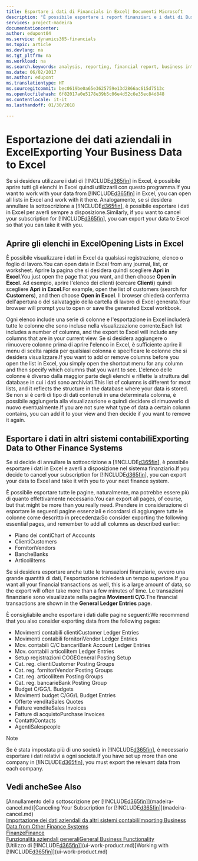 ```yaml
---
title: Esportare i dati di Financials in Excel| Documenti Microsoft
description: "È possibile esportare i report finanziari e i dati di Business Intelligence da Finance and Operations, Business edition in Excel o aprire i dati di Financials in Excel."
services: project-madeira
documentationcenter: 
author: edupont04
ms.service: dynamics365-financials
ms.topic: article
ms.devlang: na
ms.tgt_pltfrm: na
ms.workload: na
ms.search.keywords: analysis, reporting, financial report, business intelligence, BI, Excel
ms.date: 06/02/2017
ms.author: edupont
ms.translationtype: HT
ms.sourcegitcommit: bec0619be0a65e3625759e13d2866ac615d7513c
ms.openlocfilehash: 6f82017a0e5178e39b5c06e4d52c6e35ec84d848
ms.contentlocale: it-it
ms.lasthandoff: 01/30/2018

---
```

# <a name="exporting-your-business-data-to-excel"></a><span data-ttu-id="adc0a-103">Esportazione dei dati aziendali in Excel</span><span class="sxs-lookup"><span data-stu-id="adc0a-103">Exporting Your Business Data to Excel</span></span>
<span data-ttu-id="adc0a-104">Se si desidera utilizzare i dati di [!INCLUDE[d365fin](includes/d365fin_md.md)] in Excel, è possibile aprire tutti gli elenchi in Excel quindi utilizzarli con questo programma.</span><span class="sxs-lookup"><span data-stu-id="adc0a-104">If you want to work with your data from [!INCLUDE[d365fin](includes/d365fin_md.md)] in Excel, you can open all lists in Excel and work with it there.</span></span> <span data-ttu-id="adc0a-105">Analogamente, se si desidera annullare la sottoscrizione a [!INCLUDE[d365fin](includes/d365fin_md.md)], è possibile esportare i dati in Excel per averli sempre a disposizione.</span><span class="sxs-lookup"><span data-stu-id="adc0a-105">Similarly, if you want to cancel your subscription for [!INCLUDE[d365fin](includes/d365fin_md.md)], you can export your data to Excel so that you can take it with you.</span></span>

## <a name="opening-lists-in-excel"></a><span data-ttu-id="adc0a-106">Aprire gli elenchi in Excel</span><span class="sxs-lookup"><span data-stu-id="adc0a-106">Opening Lists in Excel</span></span>
<span data-ttu-id="adc0a-107">È possibile visualizzare i dati in Excel da qualsiasi registrazione, elenco o foglio di lavoro.</span><span class="sxs-lookup"><span data-stu-id="adc0a-107">You can open data in Excel from any journal, list, or worksheet.</span></span> <span data-ttu-id="adc0a-108">Aprire la pagina che si desidera quindi scegliere **Apri in Excel**.</span><span class="sxs-lookup"><span data-stu-id="adc0a-108">You just open the page that you want, and then choose **Open in Excel**.</span></span> <span data-ttu-id="adc0a-109">Ad esempio, aprire l'elenco dei clienti (cercare **Clienti**) quindi scegliere **Apri in Excel**.</span><span class="sxs-lookup"><span data-stu-id="adc0a-109">For example, open the list of customers (search for **Customers**), and then choose **Open in Excel**.</span></span> <span data-ttu-id="adc0a-110">Il browser chiederà conferma dell'apertura o del salvataggio della cartella di lavoro di Excel generata.</span><span class="sxs-lookup"><span data-stu-id="adc0a-110">Your browser will prompt you to open or save the generated Excel workbook.</span></span>  

<span data-ttu-id="adc0a-111">Ogni elenco include una serie di colonne e l'esportazione in Excel includerà tutte le colonne che sono incluse nella visualizzazione corrente.</span><span class="sxs-lookup"><span data-stu-id="adc0a-111">Each list includes a number of columns, and the export to Excel will include any columns that are in your current view.</span></span> <span data-ttu-id="adc0a-112">Se si desidera aggiungere o rimuovere colonne prima di aprire l'elenco in Excel, è sufficiente aprire il menu di scelta rapida per qualsiasi colonna e specificare le colonne che si desidera visualizzare.</span><span class="sxs-lookup"><span data-stu-id="adc0a-112">If you want to add or remove columns before you open the list in Excel, you simply open the shortcut menu for any column and then specify which columns that you want to see.</span></span> <span data-ttu-id="adc0a-113">L'elenco delle colonne è diverso dalla maggior parte degli elenchi e riflette la struttura del database in cui i dati sono archiviati.</span><span class="sxs-lookup"><span data-stu-id="adc0a-113">This list of columns is different for most lists, and it reflects the structure in the database where your data is stored.</span></span> <span data-ttu-id="adc0a-114">Se non si è certi di tipo di dati contenuti in una determinata colonna, è possibile aggiungerla alla visualizzazione e quindi decidere di rimuoverlo di nuovo eventualmente.</span><span class="sxs-lookup"><span data-stu-id="adc0a-114">If you are not sure what type of data a certain column contains, you can add it to your view and then decide if you want to remove it again.</span></span>  

## <a name="exporting-data-to-other-finance-systems"></a><span data-ttu-id="adc0a-115">Esportare i dati in altri sistemi contabili</span><span class="sxs-lookup"><span data-stu-id="adc0a-115">Exporting Data to Other Finance Systems</span></span>
<span data-ttu-id="adc0a-116">Se si decide di annullare la sottoscrizione a [!INCLUDE[d365fin](includes/d365fin_md.md)], è possibile esportare i dati in Excel e averli a disposizione nel sistema finanziario.</span><span class="sxs-lookup"><span data-stu-id="adc0a-116">If you decide to cancel your subscription for [!INCLUDE[d365fin](includes/d365fin_md.md)], you can export your data to Excel and take it with you to your next finance system.</span></span>  

<span data-ttu-id="adc0a-117">È possibile esportare tutte le pagine, naturalmente, ma potrebbe essere più di quanto effettivamente necessario.</span><span class="sxs-lookup"><span data-stu-id="adc0a-117">You can export all pages, of course, but that might be more than you really need.</span></span> <span data-ttu-id="adc0a-118">Prendere in considerazione di esportare le seguenti pagine essenziali e ricordarsi di aggiungere tutte le colonne come descritto in precedenza:</span><span class="sxs-lookup"><span data-stu-id="adc0a-118">So consider exporting the following essential pages, and remember to add all columns as described earlier:</span></span>  

* <span data-ttu-id="adc0a-119">Piano dei conti</span><span class="sxs-lookup"><span data-stu-id="adc0a-119">Chart of Accounts</span></span>  
* <span data-ttu-id="adc0a-120">Clienti</span><span class="sxs-lookup"><span data-stu-id="adc0a-120">Customers</span></span>  
* <span data-ttu-id="adc0a-121">Fornitori</span><span class="sxs-lookup"><span data-stu-id="adc0a-121">Vendors</span></span>  
* <span data-ttu-id="adc0a-122">Banche</span><span class="sxs-lookup"><span data-stu-id="adc0a-122">Banks</span></span>  
* <span data-ttu-id="adc0a-123">Articoli</span><span class="sxs-lookup"><span data-stu-id="adc0a-123">Items</span></span>  

<span data-ttu-id="adc0a-124">Se si desidera esportare anche tutte le transazioni finanziarie, ovvero una grande quantità di dati, l'esportazione richiederà un tempo superiore.</span><span class="sxs-lookup"><span data-stu-id="adc0a-124">If you want all your financial transactions as well, this is a large amount of data, so the export will often take more than a few minutes of time.</span></span> <span data-ttu-id="adc0a-125">Le transazioni finanziarie sono visualizzate nella pagina **Movimenti C/G**.</span><span class="sxs-lookup"><span data-stu-id="adc0a-125">The financial transactions are shown in the **General Ledger Entries** page.</span></span>  

<span data-ttu-id="adc0a-126">È consigliabile anche esportare i dati dalle pagine seguenti:</span><span class="sxs-lookup"><span data-stu-id="adc0a-126">We recommend that you also consider exporting data from the following pages:</span></span>  

* <span data-ttu-id="adc0a-127">Movimenti contabili clienti</span><span class="sxs-lookup"><span data-stu-id="adc0a-127">Customer Ledger Entries</span></span>  
* <span data-ttu-id="adc0a-128">Movimenti contabili fornitori</span><span class="sxs-lookup"><span data-stu-id="adc0a-128">Vendor Ledger Entries</span></span>  
* <span data-ttu-id="adc0a-129">Mov. contabili C/C bancari</span><span class="sxs-lookup"><span data-stu-id="adc0a-129">Bank Account Ledger Entries</span></span>  
* <span data-ttu-id="adc0a-130">Mov. contabili articoli</span><span class="sxs-lookup"><span data-stu-id="adc0a-130">Item Ledger Entries</span></span>  
* <span data-ttu-id="adc0a-131">Setup registrazioni COGE</span><span class="sxs-lookup"><span data-stu-id="adc0a-131">General Posting Setup</span></span>  
* <span data-ttu-id="adc0a-132">Cat. reg. clienti</span><span class="sxs-lookup"><span data-stu-id="adc0a-132">Customer Posting Groups</span></span>  
* <span data-ttu-id="adc0a-133">Cat. reg. fornitori</span><span class="sxs-lookup"><span data-stu-id="adc0a-133">Vendor Posting Groups</span></span>  
* <span data-ttu-id="adc0a-134">Cat. reg. articoli</span><span class="sxs-lookup"><span data-stu-id="adc0a-134">Item Posting Groups</span></span>  
* <span data-ttu-id="adc0a-135">Cat. reg. bancarie</span><span class="sxs-lookup"><span data-stu-id="adc0a-135">Bank Posting Group</span></span>  
* <span data-ttu-id="adc0a-136">Budget C/G</span><span class="sxs-lookup"><span data-stu-id="adc0a-136">G/L Budgets</span></span>  
* <span data-ttu-id="adc0a-137">Movimenti budget C/G</span><span class="sxs-lookup"><span data-stu-id="adc0a-137">G/L Budget Entries</span></span>  
* <span data-ttu-id="adc0a-138">Offerte vendita</span><span class="sxs-lookup"><span data-stu-id="adc0a-138">Sales Quotes</span></span>  
* <span data-ttu-id="adc0a-139">Fatture vendite</span><span class="sxs-lookup"><span data-stu-id="adc0a-139">Sales Invoices</span></span>  
* <span data-ttu-id="adc0a-140">Fatture di acquisto</span><span class="sxs-lookup"><span data-stu-id="adc0a-140">Purchase Invoices</span></span>  
* <span data-ttu-id="adc0a-141">Contatti</span><span class="sxs-lookup"><span data-stu-id="adc0a-141">Contacts</span></span>  
* <span data-ttu-id="adc0a-142">Agenti</span><span class="sxs-lookup"><span data-stu-id="adc0a-142">Salespeople</span></span>  

> [!NOTE]  
>   <span data-ttu-id="adc0a-143">Se è stata impostata più di uno società in [!INCLUDE[d365fin](includes/d365fin_md.md)], è necessario esportare i dati relativi a ogni società.</span><span class="sxs-lookup"><span data-stu-id="adc0a-143">If you have set up more than one company in [!INCLUDE[d365fin](includes/d365fin_md.md)], you must export the relevant data from each company.</span></span>

## <a name="see-also"></a><span data-ttu-id="adc0a-144">Vedi anche</span><span class="sxs-lookup"><span data-stu-id="adc0a-144">See Also</span></span>
<span data-ttu-id="adc0a-145">[Annullamento della sottoscrizione per [!INCLUDE[d365fin](includes/d365fin_md.md)]](madeira-cancel.md)</span><span class="sxs-lookup"><span data-stu-id="adc0a-145">[Canceling Your Subscription for [!INCLUDE[d365fin](includes/d365fin_md.md)]](madeira-cancel.md)</span></span>  
[<span data-ttu-id="adc0a-146">Importazione dei dati aziendali da altri sistemi contabili</span><span class="sxs-lookup"><span data-stu-id="adc0a-146">Importing Business Data from Other Finance Systems</span></span>](upload-data.md)  
[<span data-ttu-id="adc0a-147">Finanze</span><span class="sxs-lookup"><span data-stu-id="adc0a-147">Finance</span></span>](finance.md)  
[<span data-ttu-id="adc0a-148">Funzionalità aziendali generali</span><span class="sxs-lookup"><span data-stu-id="adc0a-148">General Business Functionality</span></span>](ui-across-business-areas.md)  
<span data-ttu-id="adc0a-149">[Utilizzo di [!INCLUDE[d365fin](includes/d365fin_md.md)]](ui-work-product.md)</span><span class="sxs-lookup"><span data-stu-id="adc0a-149">[Working with [!INCLUDE[d365fin](includes/d365fin_md.md)]](ui-work-product.md)</span></span>  

